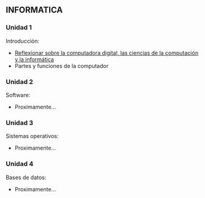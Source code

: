 ## INFORMATICA
### Unidad 1
Introducción:
- [Reflexionar sobre la computadora digital, las ciencias de la computación y la informática](Practica1.md)
- Partes y funciones de la computador

### Unidad 2
Software:
- Proximamente...

### Unidad 3
Sistemas operativos:
- Proximamente...

### Unidad 4
Bases de datos:
- Proximamente...
